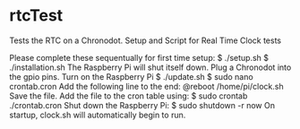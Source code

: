 # rtcTest
Tests the RTC on a Chronodot.
Setup and Script for Real Time Clock tests

Please complete these sequentually for first time setup:
$ ./setup.sh
$ ./installation.sh
The Raspberry Pi will shut itself down. Plug a Chronodot into the gpio pins.
Turn on the Raspberry Pi
$ ./update.sh
$ sudo nano crontab.cron
Add the following line to the end:
   @reboot /home/pi/clock.sh
Save the file.
Add the file to the cron table using:
$ sudo crontab ./crontab.cron
Shut down the Raspberry Pi:
$ sudo shutdown -r now
On startup, clock.sh will automatically begin to run.
